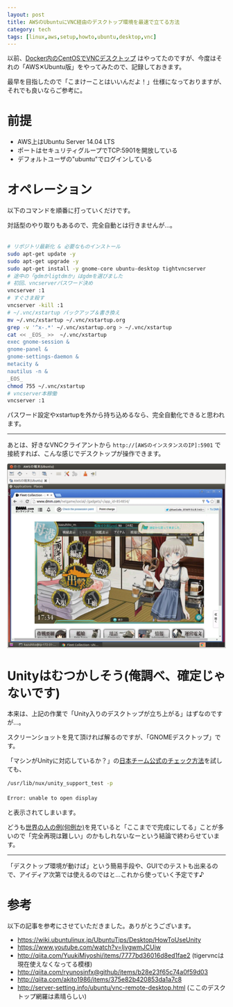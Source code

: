 ```yaml
---
layout: post
title: AWSのUbuntuにVNC経由のデスクトップ環境を最速で立てる方法
category: tech
tags: [linux,aws,setup,howto,ubuntu,desktop,vnc]
---
```


以前、[Docker内のCentOSでVNCデスクトップ](https://github.com/kazuhito-m/dockers/blob/master/desktop_and_browser_vnc/Dockerfile) はやってたのですが、今度はそれの「AWS✕Ubuntu版」をやってみたので、記録しておきます。

最早を目指したので「こまけーことはいいんだよ！」仕様になっておりますが、それでも良いならご参考に。

# 前提

+ AWS上はUbuntu Server 14.04 LTS
+ ポートはセキュリティグループでTCP:5901を開放している
+ デフォルトユーザの"ubuntu"でログインしている


# オペレーション

以下のコマンドを順番に打っていくだけです。

対話型のやり取りもあるので、完全自動とは行きませんが…。


```bash

# リポジトリ最新化 & 必要なものインストール
sudo apt-get update -y
sudo apt-get upgrade -y
sudo apt-get install -y gnome-core ubuntu-desktop tightvncserver
# 途中の「gdmかligtdmか」はgdmを選びました
# 初回、vncserverパスワード決め
vncserver :1
# すぐさま殺す
vncserver -kill :1
# ~/.vnc/xstartup バックアップ＆書き換え
mv ~/.vnc/xstartup ~/.vnc/xstartup.org
grep -v '^x-.*' ~/.vnc/xstartup.org > ~/.vnc/xstartup
cat << _EOS_ >>  ~/.vnc/xstartup
exec gnome-session &
gnome-panel &
gnome-settings-daemon &
metacity &
nautilus -n &
_EOS_
chmod 755 ~/.vnc/xstartup
# vncserver本稼働
vncserver :1
```

パスワード設定やxstartupを外から持ち込めるなら、完全自動化できると思われます。

---

あとは、好きなVNCクライアントから `http://[AWSのインスタンスのIP]:5901` で接続すれば、こんな感じでデスクトップが操作できます。

![なぜAWSで艦コレをしているんだ…](/images/2015-10-20-aws-ubuntu.png)


# Unityはむつかしそう(俺調べ、確定じゃないです)

本来は、上記の作業で「Unity入りのデスクトップが立ち上がる」はずなのですが…。

スクリーンショットを見て頂ければ解るのですが、「GNOMEデスクトップ」です。

「マシンがUnityに対応しているか？」の[日本チーム公式のチェック方法](https://wiki.ubuntulinux.jp/UbuntuTips/Desktop/HowToUseUnity)を試しても、

```bash
/usr/lib/nux/unity_support_test -p

Error: unable to open display
```

と表示されてしまいます。

どうも[世界の人の例(何例か)](https://www.youtube.com/watch?v=ljvgwmJCUjw
)を見ていると「ここまでで完成にしてる」ことが多いので「完全再現は難しい」のかもしれないなーという結論で終わらせています。

---

「デスクトップ環境が動けば」という簡易手段や、GUIでのテストも出来るので、アイディア次第では使えるのではと…これから使っていく予定です♪


# 参考

以下の記事を参考にさせていただきました。ありがとうございます。

+ https://wiki.ubuntulinux.jp/UbuntuTips/Desktop/HowToUseUnity
+ https://www.youtube.com/watch?v=ljvgwmJCUjw
+ http://qiita.com/YuukiMiyoshi/items/7777bd36016d8ed1fae2 (tigervncは現在使えなくなってる模様)
+ http://qiita.com/ryunosinfx@github/items/b28e23f65c74a0f59d03
+ http://qiita.com/akito1986/items/375e82b420853da1a7c8
+ http://server-setting.info/ubuntu/vnc-remote-desktop.html (ここのデスクトップ網羅は素晴らしい)
